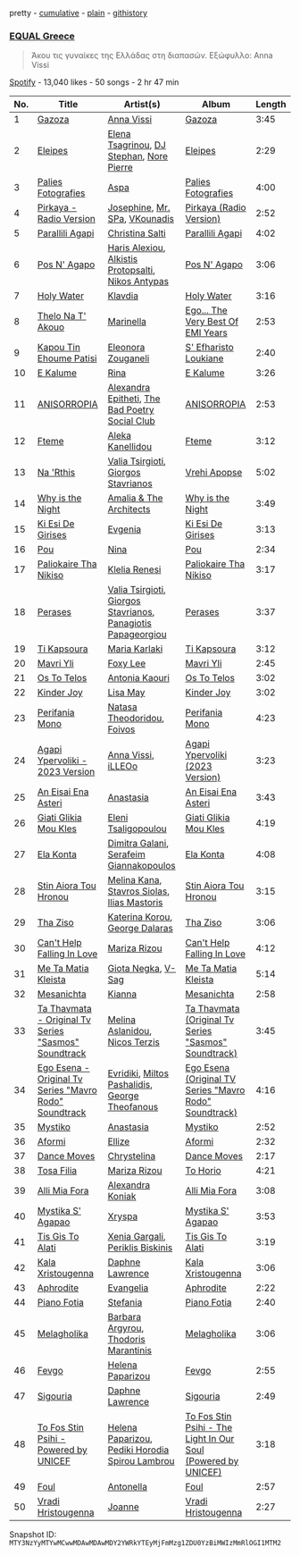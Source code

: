 pretty - [cumulative](/playlists/cumulative/37i9dQZF1DX9H4ZHqhys8z.md) - [plain](/playlists/plain/37i9dQZF1DX9H4ZHqhys8z) - [githistory](https://github.githistory.xyz/mackorone/spotify-playlist-archive/blob/main/playlists/plain/37i9dQZF1DX9H4ZHqhys8z)

### [EQUAL Greece ](https://open.spotify.com/playlist/37i9dQZF1DX9H4ZHqhys8z)

> Άκου τις γυναίκες της Ελλάδας στη διαπασών\. Εξώφυλλο: Anna Vissi

[Spotify](https://open.spotify.com/user/spotify) - 13,040 likes - 50 songs - 2 hr 47 min

| No. | Title | Artist(s) | Album | Length |
|---|---|---|---|---|
| 1 | [Gazoza](https://open.spotify.com/track/3wPvs8nWjtDhOApqPIdf0y) | [Anna Vissi](https://open.spotify.com/artist/3qg78GGGWP04yTv0ZQMsXl) | [Gazoza](https://open.spotify.com/album/52pJhLdz8Le17VGyDOzT5h) | 3:45 |
| 2 | [Eleipes](https://open.spotify.com/track/6UaJR5yQZOTnHOT2Uqg33f) | [Elena Tsagrinou](https://open.spotify.com/artist/4TgsxeFPNtkZ5lneq9AceU), [DJ Stephan](https://open.spotify.com/artist/0fxvzvlu3VQV3wDIhAxBmn), [Nore Pierre](https://open.spotify.com/artist/5T1jkoAvwvd4ybx9f5VhVp) | [Eleipes](https://open.spotify.com/album/5gY4FYHGquRpuEKKA0Ezqz) | 2:29 |
| 3 | [Palies Fotografies](https://open.spotify.com/track/4tBZzrNnxSgdjniMCzBqLD) | [Aspa](https://open.spotify.com/artist/1dxuhrh05CDzJtEc9qEc3N) | [Palies Fotografies](https://open.spotify.com/album/7dacWPJOwAKtfPPg4mhAuM) | 4:00 |
| 4 | [Pirkaya \- Radio Version](https://open.spotify.com/track/7j1EeDegeWb2u0QsGrzAn5) | [Josephine](https://open.spotify.com/artist/1fAotS2jUxpI8bnIxd5cIR), [Mr\. SPa](https://open.spotify.com/artist/5NYr3I9r2plm5IwqKvWys2), [VKounadis](https://open.spotify.com/artist/0BSaasrPYT1iMg5cwi9LbC) | [Pirkaya \(Radio Version\)](https://open.spotify.com/album/7AYnEv6jkj562SNWR4CPM6) | 2:52 |
| 5 | [Parallili Agapi](https://open.spotify.com/track/2SsaxxtqBdweyrZew2O6Ej) | [Christina Salti](https://open.spotify.com/artist/6l0GQT49HC5pM3Y2TZSLRr) | [Parallili Agapi](https://open.spotify.com/album/2S1gFwCroLJTVsPJoRbqxt) | 4:02 |
| 6 | [Pos N' Agapo](https://open.spotify.com/track/6zozmHNnjOw7nRYts3wYOI) | [Haris Alexiou](https://open.spotify.com/artist/4cgCxnsmy9kDcl3oA2BYRY), [Alkistis Protopsalti](https://open.spotify.com/artist/514w90CKIw9w84Zh3NSNyA), [Nikos Antypas](https://open.spotify.com/artist/2q9CLI9ZM0nAsSDKjjp9aC) | [Pos N' Agapo](https://open.spotify.com/album/3Bdo8kULfOHm1pHCLbwY0w) | 3:06 |
| 7 | [Holy Water](https://open.spotify.com/track/4XTmkwKMuHL1HJh7n44cD5) | [Klavdia](https://open.spotify.com/artist/4JRInaGyykK9dRIaymPxJq) | [Holy Water](https://open.spotify.com/album/1zwSXmZPw9SBL2vRvnbJYy) | 3:16 |
| 8 | [Thelo Na T' Akouo](https://open.spotify.com/track/3WylHpd6riLcSUJtYgtaJu) | [Marinella](https://open.spotify.com/artist/4u5yrM5jlC3iviSQQXcMCK) | [Ego..\. The Very Best Of EMI Years](https://open.spotify.com/album/4h0z8pGt3NHN7AqjC0adHf) | 2:53 |
| 9 | [Kapou Tin Ehoume Patisi](https://open.spotify.com/track/5qM55tlQq8jHFC0u7ZW1Y3) | [Eleonora Zouganeli](https://open.spotify.com/artist/0vLoXqcGEpgOgmCYshRsKt) | [S' Efharisto Loukiane](https://open.spotify.com/album/5qR1jWQynT1YnMjNnqhws0) | 2:40 |
| 10 | [E Kalume](https://open.spotify.com/track/354U7czT8n3z5i74ZlEx3A) | [Rina](https://open.spotify.com/artist/3YcL3bSWEjKaFlTpZtF7P7) | [E Kalume](https://open.spotify.com/album/1xP6XouHH4TwSw79Jke08W) | 3:26 |
| 11 | [ANISORROPIA](https://open.spotify.com/track/7sw4T21Lie7vTxIvj9gvem) | [Alexandra Epitheti](https://open.spotify.com/artist/2mqeQW0sae7p4uZI62lELx), [The Bad Poetry Social Club](https://open.spotify.com/artist/36D6ROEUT3Xv4uVHp7UyVN) | [ANISORROPIA](https://open.spotify.com/album/3FcUcIdBG0n7Drvy5uFqbv) | 2:53 |
| 12 | [Fteme](https://open.spotify.com/track/52RxeXpSkx8Z3Wit9zM3BR) | [Aleka Kanellidou](https://open.spotify.com/artist/1Mk65POrKTGeOQDMfnv5Ry) | [Fteme](https://open.spotify.com/album/0oOVccP9c4gjvakcdrjGOu) | 3:12 |
| 13 | [Na 'Rthis](https://open.spotify.com/track/1k2jdBG2f26zP2X0mGK3bP) | [Valia Tsirgioti](https://open.spotify.com/artist/2zVzPjIdABuyJdUnrHJ7ki), [Giorgos Stavrianos](https://open.spotify.com/artist/4jz2sPqjc7xD0IXdOimTqp) | [Vrehi Apopse](https://open.spotify.com/album/2dduApjLXezGMbfHa92UcI) | 5:02 |
| 14 | [Why is the Night](https://open.spotify.com/track/34r9XazDb0nStXqFxWofXl) | [Amalia & The Architects](https://open.spotify.com/artist/5o3SfpPe7vLBzTh5EQglxa) | [Why is the Night](https://open.spotify.com/album/7q5JdEVsSdHIt34aB2u5rx) | 3:49 |
| 15 | [Ki Esi De Girises](https://open.spotify.com/track/6oKAYcLBp81GS0QLbXrqD3) | [Evgenia](https://open.spotify.com/artist/4shXizxNoGUxSHHUDawAol) | [Ki Esi De Girises](https://open.spotify.com/album/3KwnIA7sA5BzAO5E7tPdQ9) | 3:13 |
| 16 | [Pou](https://open.spotify.com/track/0UEH1Lwn4IAqP6jEvVHROH) | [Nina](https://open.spotify.com/artist/5FZQ1UyAFUGEPIvd00VUvr) | [Pou](https://open.spotify.com/album/4j0Q3B6c889hwAh2S2SIkl) | 2:34 |
| 17 | [Paliokaire Tha Nikiso](https://open.spotify.com/track/1JNfEzAQ5FlsbJFF2z6tGZ) | [Klelia Renesi](https://open.spotify.com/artist/0QJpkcih10A8oQ1QTRhSuG) | [Paliokaire Tha Nikiso](https://open.spotify.com/album/6hF7g0c9NPZ3j5r2gXbupB) | 3:17 |
| 18 | [Perases](https://open.spotify.com/track/4JZ1aA2U9GhTiX2dEPWsgg) | [Valia Tsirgioti](https://open.spotify.com/artist/2zVzPjIdABuyJdUnrHJ7ki), [Giorgos Stavrianos](https://open.spotify.com/artist/4jz2sPqjc7xD0IXdOimTqp), [Panagiotis Papageorgiou](https://open.spotify.com/artist/3oM7HjF4rp7SIBycruq52R) | [Perases](https://open.spotify.com/album/784l4ANaxKAowrrgFvQDPU) | 3:37 |
| 19 | [Ti Kapsoura](https://open.spotify.com/track/7LFPvN30mdvIZUwHBjNIZF) | [Maria Karlaki](https://open.spotify.com/artist/0VWUAsBe2RWT2iCc4oItqv) | [Ti Kapsoura](https://open.spotify.com/album/5pEWcG4vtTj8j9XMpwMLEP) | 3:12 |
| 20 | [Mavri Yli](https://open.spotify.com/track/7wAyDFlLAR6K0E4KwLGl3y) | [Foxy Lee](https://open.spotify.com/artist/1TMRlzzQQpXLTPF77gB22i) | [Mavri Yli](https://open.spotify.com/album/1x2v8YcG5qLwNuLePfpPem) | 2:45 |
| 21 | [Os To Telos](https://open.spotify.com/track/16lqjuAwk1UsHCmWoMQ0mW) | [Antonia Kaouri](https://open.spotify.com/artist/6if1zDDAhfAzlcvzXEDGLh) | [Os To Telos](https://open.spotify.com/album/5mf1osEOEbGUHtT5mAUkSN) | 3:02 |
| 22 | [Kinder Joy](https://open.spotify.com/track/40TSQRKAFKBBH3sQXknFiQ) | [Lisa May](https://open.spotify.com/artist/28cJkEa8tILrDI2Em2mtmX) | [Kinder Joy](https://open.spotify.com/album/16jqziASqrLom5BgaJoEot) | 3:02 |
| 23 | [Perifania Mono](https://open.spotify.com/track/6esKf2XTZxQUrK8deqSjop) | [Natasa Theodoridou](https://open.spotify.com/artist/4hw4chBwI0fvJltPiQxPPD), [Foivos](https://open.spotify.com/artist/3ppjSilJ2mCYvCq2iiU1Vn) | [Perifania Mono](https://open.spotify.com/album/1sVCnkd6adXwuG50gbdFIJ) | 4:23 |
| 24 | [Agapi Ypervoliki \- 2023 Version](https://open.spotify.com/track/06RkoxeiyiL0I1Hfpt4Zew) | [Anna Vissi](https://open.spotify.com/artist/3qg78GGGWP04yTv0ZQMsXl), [iLLEOo](https://open.spotify.com/artist/1SZwJYkX5jEm8xqZXSGXjj) | [Agapi Ypervoliki \(2023 Version\)](https://open.spotify.com/album/1cFK4HC3ffxOZosr1TrXtm) | 3:23 |
| 25 | [An Eisai Ena Asteri](https://open.spotify.com/track/4mguG0fNWrnulC7N65KFVX) | [Anastasia](https://open.spotify.com/artist/2FTua3TeIGnmQQrN80DinP) | [An Eisai Ena Asteri](https://open.spotify.com/album/1REyaiesyKcqzBVkDoKwop) | 3:43 |
| 26 | [Giati Glikia Mou Kles](https://open.spotify.com/track/6Uu6XrzRRXZpfoW0gz6L23) | [Eleni Tsaligopoulou](https://open.spotify.com/artist/3Gk7fuRSYuQWqXGhRGPsG4) | [Giati Glikia Mou Kles](https://open.spotify.com/album/2JbmRmXeVomp5loIhkyIn9) | 4:19 |
| 27 | [Ela Konta](https://open.spotify.com/track/69z9falAGP4S63820LOqpC) | [Dimitra Galani](https://open.spotify.com/artist/3nV0kq59WJOJRLNWpFR1m6), [Serafeim Giannakopoulos](https://open.spotify.com/artist/6foCmDM8pdtzPzoWhR6W5z) | [Ela Konta](https://open.spotify.com/album/1xmUgZ1rmtSnuH2RDIeFca) | 4:08 |
| 28 | [Stin Aiora Tou Hronou](https://open.spotify.com/track/5LtDty5n0E7sHzn1CTEzy3) | [Melina Kana](https://open.spotify.com/artist/77Guu62HL3rXrjqYJKhyVT), [Stavros Siolas](https://open.spotify.com/artist/4xhGnzy0l7emjfvzK867iN), [Ilias Mastoris](https://open.spotify.com/artist/5djti6hHGtKRCA2vUJWsy8) | [Stin Aiora Tou Hronou](https://open.spotify.com/album/0ZkJL5Zn6s3C09QUuq1zYe) | 3:15 |
| 29 | [Tha Ziso](https://open.spotify.com/track/0vFydJPhpl4IhfLxBTNFVf) | [Katerina Korou](https://open.spotify.com/artist/1Jx5R9z4ED8ewbJpmBQHe8), [George Dalaras](https://open.spotify.com/artist/0eLU3EgFDZOFgd2Dwalfwo) | [Tha Ziso](https://open.spotify.com/album/4NLUalEZXvs0ZopdNjrET6) | 3:06 |
| 30 | [Can't Help Falling In Love](https://open.spotify.com/track/22Zc4VcrWf2MnA9uj57ikv) | [Mariza Rizou](https://open.spotify.com/artist/0YOHWBsXDveoGIFVKHkZ4V) | [Can't Help Falling In Love](https://open.spotify.com/album/3HEQqKx57MZMc18QVK5VyD) | 4:12 |
| 31 | [Me Ta Matia Kleista](https://open.spotify.com/track/0C9T51LdUf2sIDYrpWbSoZ) | [Giota Negka](https://open.spotify.com/artist/3no2tb4sxgM2xJPRa1ZVhQ), [V\-Sag](https://open.spotify.com/artist/0flc0uF9XBF3OTctmMRKSX) | [Me Ta Matia Kleista](https://open.spotify.com/album/0O2ZLUDiCOhUdc13b7kIlQ) | 5:14 |
| 32 | [Mesanichta](https://open.spotify.com/track/4gCwtzZynIyD3WkHRXDIam) | [Kianna](https://open.spotify.com/artist/4fTmQzW49oi5GGJOpPjuNy) | [Mesanichta](https://open.spotify.com/album/0W2f1zuF3yq4oZT9rchTdw) | 2:58 |
| 33 | [Ta Thavmata \- Original Tv Series "Sasmos" Soundtrack](https://open.spotify.com/track/7DO971Fj9KbJMsWbpaSvix) | [Melina Aslanidou](https://open.spotify.com/artist/0q6umZk2e14mheMLEQLFCJ), [Nicos Terzis](https://open.spotify.com/artist/2eHBk2XpfdzxdHytj6oK9j) | [Ta Thavmata \(Original Tv Series "Sasmos" Soundtrack\)](https://open.spotify.com/album/44Q2hICl0Iau19ySjy0rbt) | 3:45 |
| 34 | [Ego Esena \- Original Tv Series "Mavro Rodo" Soundtrack](https://open.spotify.com/track/5FBDgXklxcAKm3Gs3gjLvz) | [Evridiki](https://open.spotify.com/artist/0WxbpUPH6SN75TSFAj3MAa), [Miltos Pashalidis](https://open.spotify.com/artist/6VzFvK9yRRZkT0L8kMmOXV), [George Theofanous](https://open.spotify.com/artist/1rNn8vt3hmIxbDuqMVzXpA) | [Ego Esena \(Original TV Series "Mavro Rodo" Soundtrack\)](https://open.spotify.com/album/24nJugIlrHaBHncKi9L9QW) | 4:16 |
| 35 | [Mystiko](https://open.spotify.com/track/7k2h3IHuFUQLclllRPRKTZ) | [Anastasia](https://open.spotify.com/artist/2FTua3TeIGnmQQrN80DinP) | [Mystiko](https://open.spotify.com/album/5ruMMEECIHyMLj2geMcKi3) | 2:52 |
| 36 | [Aformi](https://open.spotify.com/track/1sCoE0cd8o6mrTsWOsRImL) | [Ellize](https://open.spotify.com/artist/16NpduEB1MO70qblBBj3GH) | [Aformi](https://open.spotify.com/album/5Z4CzuxBkr072DokZVaTTD) | 2:32 |
| 37 | [Dance Moves](https://open.spotify.com/track/1RgaiNKzEmGX8slBbh2v8u) | [Chrystelina](https://open.spotify.com/artist/6QNaYdxuIulAq3M61FWAZ0) | [Dance Moves](https://open.spotify.com/album/3jZVm8yUGb2x3YwoYPYjcr) | 2:17 |
| 38 | [Tosa Filia](https://open.spotify.com/track/77bTzCgvKbLSMj6hSfcjtj) | [Mariza Rizou](https://open.spotify.com/artist/0YOHWBsXDveoGIFVKHkZ4V) | [To Horio](https://open.spotify.com/album/1NPov4omnKKcMKRQVzgUPY) | 4:21 |
| 39 | [Alli Mia Fora](https://open.spotify.com/track/4ql9MGCIzZwl8V2It8Mp6T) | [Alexandra Koniak](https://open.spotify.com/artist/7sjcFcVPtQ1Oi4j3g7VP30) | [Alli Mia Fora](https://open.spotify.com/album/45xN0CzQRn6rqfWPD1SH14) | 3:08 |
| 40 | [Mystika S' Agapao](https://open.spotify.com/track/326wv766oYVX04VosaoIAH) | [Xryspa](https://open.spotify.com/artist/6lJ3pYm8pC3rC7tfKE5PNU) | [Mystika S' Agapao](https://open.spotify.com/album/23giN22VVrCRSCIOloZ7UB) | 3:53 |
| 41 | [Tis Gis To Alati](https://open.spotify.com/track/7Cm5SaH6PwQD0Sr2t1iAYp) | [Xenia Gargali](https://open.spotify.com/artist/1ei2KEiexDEehzyu4oEddP), [Periklis Biskinis](https://open.spotify.com/artist/4ZmLaIa9DllCHlLdmfZpd3) | [Tis Gis To Alati](https://open.spotify.com/album/6TfQjrxmfctE3n3N0Cd7nN) | 3:19 |
| 42 | [Kala Xristougenna](https://open.spotify.com/track/6wZWrxiurnSoMuZRVDowtA) | [Daphne Lawrence](https://open.spotify.com/artist/2OJeL3ypFFDQfHb5oWiW6s) | [Kala Xristougenna](https://open.spotify.com/album/0iZL1szq9FfZPTaNw6jkQR) | 3:06 |
| 43 | [Aphrodite](https://open.spotify.com/track/0LYjFW29UnbEtisLDkFhBK) | [Evangelia](https://open.spotify.com/artist/3J7SI1JrZt43ZBlH24IqCK) | [Aphrodite](https://open.spotify.com/album/1HIiE9zyRCQJYoyM3H6jUj) | 2:22 |
| 44 | [Piano Fotia](https://open.spotify.com/track/6aWwQT7vYPzrGvXYZnuqi2) | [Stefania](https://open.spotify.com/artist/0HZUhj5PZHzHMWSI4s8rOQ) | [Piano Fotia](https://open.spotify.com/album/4EKtwtneaH8H8pI2bxA2eI) | 2:40 |
| 45 | [Melagholika](https://open.spotify.com/track/3UHrVcONPl0igLtVoChWuo) | [Barbara Argyrou](https://open.spotify.com/artist/4dKyyPIMmuepbWWTaOVRYK), [Thodoris Marantinis](https://open.spotify.com/artist/574vVdmmtmMh8kLgAEedIK) | [Melagholika](https://open.spotify.com/album/7iBZlDmH59jG0mvapYqIGf) | 3:06 |
| 46 | [Fevgo](https://open.spotify.com/track/7B3SRuWATy7PK8KURvkw2l) | [Helena Paparizou](https://open.spotify.com/artist/7D7k550IB6EszWmzVVCJSK) | [Fevgo](https://open.spotify.com/album/5th9nWxl9r4s8hFAXLN8qd) | 2:55 |
| 47 | [Sigouria](https://open.spotify.com/track/68KwyqSWbPx1wwnqLICxxB) | [Daphne Lawrence](https://open.spotify.com/artist/2OJeL3ypFFDQfHb5oWiW6s) | [Sigouria](https://open.spotify.com/album/5RIsuxKrvEn7bzCSxaka9H) | 2:49 |
| 48 | [To Fos Stin Psihi \- Powered by UNICEF](https://open.spotify.com/track/4Z6XwFoFukyJYRNqCNNntO) | [Helena Paparizou](https://open.spotify.com/artist/7D7k550IB6EszWmzVVCJSK), [Pediki Horodia Spirou Lambrou](https://open.spotify.com/artist/06bab7br2LNqfUEojpwzdI) | [To Fos Stin Psihi \- The Light In Our Soul \(Powered by UNICEF\)](https://open.spotify.com/album/05HtApqwBLhS9GOvmEViLQ) | 3:18 |
| 49 | [Foul](https://open.spotify.com/track/3qrUZUzacU2dNsPeqXmZKp) | [Antonella](https://open.spotify.com/artist/0YxYR1RIIJE7laQUtAYPMx) | [Foul](https://open.spotify.com/album/24WEOsgTq9EQtt93NGMzfC) | 2:57 |
| 50 | [Vradi Hristougenna](https://open.spotify.com/track/0MtSUNiFWpW7xM5iOJJwmp) | [Joanne](https://open.spotify.com/artist/75z1OhYtUgB075L3zyMfFH) | [Vradi Hristougenna](https://open.spotify.com/album/2lgU0cuRLlz83fbHyut1O4) | 2:27 |

Snapshot ID: `MTY3NzYyMTYwMCwwMDAwMDAwMDY2YWRkYTEyMjFmMzg1ZDU0YzBiMWIzMmRlOGI1MTM2`
